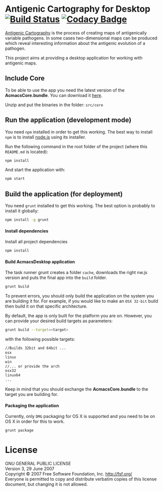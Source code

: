 # Antigenic Cartography for Desktop [![Build Status](https://travis-ci.org/acjim/AcmacsDesktop.svg?branch=testing)](https://travis-ci.org/acjim/AcmacsDesktop) [![Codacy Badge](https://api.codacy.com/project/badge/e45c7f2631ad4267b4b91b5c30fefe87)](https://www.codacy.com/app/acjim/AcmacsDesktop)

[Antigenic Cartography](http://www.antigenic-cartography.org/) is the process of creating maps of antigenically variable pathogens. In some cases two-dimensional maps can be produced which reveal interesting information about the antigenic evolution of a pathogen.

This project aims at providing a desktop application for working with antigenic maps.

## Include Core
To be able to use the app you need the latest version of the **AcmacsCore.bundle**. You can download it [here](https://drive.google.com/open?id=0B3SjWA2XVkqCTERmV1BJUkZOYzA).

Unzip and put the binaries in the folder: `src/core`

## Run the application (development mode)
You need ``npm`` installed in order to get this working. The best way to install ``npm`` is to install [node.js](http://www.nodejs.org) using its installer.


Run the following command in the root folder of the project (where this ``README.md`` is located):
```sh
npm install
```
And start the application with:
```sh
npm start
```

## Build the application (for deployment)
You need ``grunt`` installed to get this working. The best option is probably to install it globally:
```sh
npm install -g grunt
```

#### Install dependencies
Install all project dependencies
```sh
npm install
```
#### Build AcmacsDesktop application
The task runner grunt creates a folder `cache`, downloads the right nw.js version and puts the final app into the `build` folder.
```sh
grunt build
```
To prevent errors, you should only build the application on the system you are building it for. For example, if you would 
like to make an ``OSX 32-bit`` build then build it on that specific architecture. 

By default, the app is only built for the platform you are on. However, you can provide your desired build targets as parameters:
```sh
grunt build --target=<target>
```
with the following possible targets:
```sh
//Builds 32bit and 64bit ...
osx
linux
win
//... or provide the arch
osx32
linux64
...
```
Keep in mind that you should exchange the **AcmacsCore.bundle** to the target you are building for.

#### Packaging the application
Currently, only `DMG` packaging for OS X is supported and you need to be on OS X in order for this to work.
```sh
grunt package
```


# License
GNU GENERAL PUBLIC LICENSE  
Version 3, 29 June 2007  
Copyright © 2007 Free Software Foundation, Inc. <http://fsf.org/>  
Everyone is permitted to copy and distribute verbatim copies of this license document, but changing it is not allowed.

